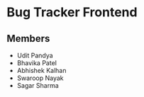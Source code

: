 # Bug Tracker Frontend

## Members
- Udit Pandya
- Bhavika Patel
- Abhishek Kalhan
- Swaroop Nayak
- Sagar Sharma